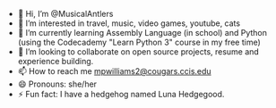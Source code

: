 - 👋 Hi, I’m @MusicalAntlers
- 👀 I’m interested in travel, music, video games, youtube, cats
- 🌱 I’m currently learning Assembly Language (in school) and Python (using the Codecademy "Learn Python 3" course in my free time)
- 💞️ I’m looking to collaborate on open source projects, resume and experience building.
- 📫 How to reach me mpwilliams2@cougars.ccis.edu
- 😄 Pronouns: she/her
- ⚡ Fun fact: I have a hedgehog named Luna Hedgegood.

<!---
MusicalAntlers/MusicalAntlers is a ✨ special ✨ repository because its `README.md` (this file) appears on your GitHub profile.
You can click the Preview link to take a look at your changes.
--->
